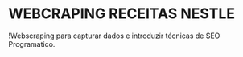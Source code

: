 # WEBCRAPING RECEITAS NESTLE 
!Webscraping para capturar dados e introduzir técnicas de SEO Programatico. 
